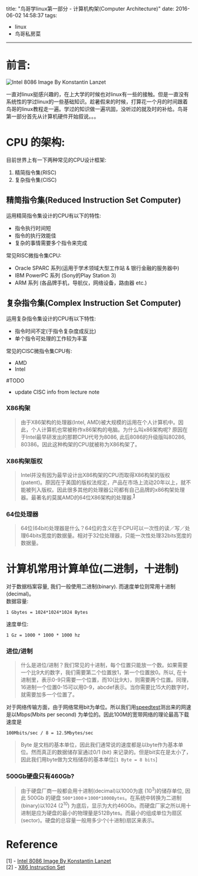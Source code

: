title: "鸟哥学linux第一部分 - 计算机构架(Computer Architecture)"
date: 2016-06-02 14:58:37
tags:
- linux
- 鸟哥私房菜
---

# 前言: 

![Intel 8086 Image By Konstantin Lanzet](https://upload.wikimedia.org/wikipedia/commons/e/e1/KL_Intel_D8086.jpg)


一直对linux挺感兴趣的，在上大学的时候也对linux有一些的接触。但是一直没有系统性的学过linux的一些基础知识。趁暑假来的时候，打算花一个月的时间跟着鸟哥的linux教程走一遍。学过的知识做一遍巩固，没听过的就及时的补给。鸟哥第一部分首先从计算机硬件开始叙说。。。

<!-- more -->


# CPU 的架构: 

目前世界上有一下两种常见的CPU设计框架:   
1. 精简指令集(RISC)  
2. 复杂指令集(CISC)  

## 精简指令集(Reduced Instruction Set Computer)

运用精简指令集设计的CPU有以下的特性:   
- 指令执行时间短  
- 指令的执行效能佳  
- 复杂的事情需要多个指令来完成  

常见RISC微指令集CPU:   
- Oracle SPARC 系列(运用于学术领域大型工作站 & 银行金融的服务器中)  
- IBM PowerPC 系列 (Sony的Play Station 3)  
- ARM 系列 (各品牌手机，导航仪，网络设备，路由器 etc.)  

## 复杂指令集(Complex Instruction Set Computer)  
运用复杂指令集设计的CPU有以下特性:   
- 指令时间不定(于指令复杂度成反比)  
- 单个指令可处理的工作较为丰富  

常见的CISC微指令集CPU有: 
- AMD
- Intel

#TODO
- update CISC info from lecture note

### X86构架

> 由于X86架构的处理器(Intel, AMD)被大规模的运用在个人计算机中。因此，个人计算机也常被称作x86架构的电脑。为什么叫x86架构呢? 原因在于Intel最早研发出的那颗CPU代号为8086, 此后8086的升级版叫80286, 80386。因此这种构架的CPU就被称为X86构架了。  


### X86构架版权

> Intel并没有因为最早设计出X86构架的CPU而取得X86构架的版权(patent)。原因在于美国的版权法规定，产品在市场上流动20年以上，就不能被列入版权。因此很多其他的处理器公司都有自己品牌的x86构架处理器。最著名的莫属AMD的64位X86架构的处理器.<sup>[1](https://en.wikipedia.org/wiki/X86)</sup> 

### 64位处理器

> 64位(64bit)处理器是什么？64位的含义在于CPU可以一次性的读／写／处理64bits宽度的数据量。相对于32位处理器，只能一次性处理32bits宽度的数据量。



# 计算机常用计算单位(二进制，十进制)

对于数据档案容量, 我们一般使用二进制(binary). 而速度单位则常用十进制(decimal)。  
数据容量:
	
	1 Gbytes = 1024*1024*1024 Bytes 
	
速度单位: 
	
	1 Gz = 1000 * 1000 * 1000 hz

### 进位/进制
> 什么是进位/进制？我们常见的十进制，每个位置只能放一个数。如果需要一个比9大的数字，我们需要第二个位置放1，第一个位置放0。所以, 在十进制里，表示0-9只需要一个位置，而10(比9大)，则需要两个位置。同理，16进制一个位置0-15可以用0-9，abcdef表示。当你需要比15大的数字时，就需要加多一个位置了。


对于网络传输方面，由于网络常用bit为单位。所以我们用[speedtest](www.speedtest.net/)测出来的网速是以Mbps(Mbits per second) 为单位的。因此100M的宽带网络的理论最高下载速度是
	
	100Mbits/sec / 8 = 12.5Mbytes/sec

> Byte 是文档的基本单位，因此我们通常说的速度都是以byte作为基本单位。然而真正的数据储存室通过0/1 (bit) 来记录的。但是bit实在是太小了，因此我们用byte做为文档储存的基本单位[`1 Byte = 8 bits`]


### 500Gb硬盘只有460Gb?

> 由于硬盘厂商一般都会用十进制(decimal)以1000为底 (10<sup>3</sup>)的储存单位, 因此 500Gb 的硬盘 `500*1000＊1000*1000Bytes`。在系统中转换为二进制(binary)以1024 (2<sup>10</sup>) 为底后，显示为大约460Gb。而硬盘厂家之所以用十进制是应为硬盘的最小的物理量是512Bytes。而最小的组成单位为扇区(sector)。硬盘的总容量一般用多少个(十进制)扇区来表示。


# Reference

[1] - [Intel 8086 Image By Konstantin Lanzet](https://upload.wikimedia.org/wikipedia/commons/e/e1/KL_Intel_D8086.jpg)  
[2] - [X86 Instruction Set](https://en.wikipedia.org/wiki/X86)  



